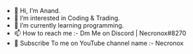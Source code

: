 - 👋 Hi, I’m Anand.
- 👀 I’m interested in Coding & Trading.
- 🌱 I’m currently learning programming.
- 📫 How to reach me :- Dm Me on Discord | Necronox#8270
- 🔵 Subscribe To me on YouTube channel name :- Necronox
<!---
Necronox001/Necronox001 is a ✨ special ✨ repository because its `README.md` (this file) appears on your GitHub profile.
You can click the Preview link to take a look at your changes.
--->
